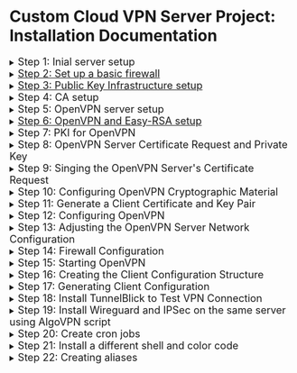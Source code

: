 # Custom Cloud VPN Server Project: Installation Documentation

<details>
<summary><font size="4">Step 1: Inial server setup</font></summary>

* Deactivate DigitalOcean account and create a new one
* Deploy a new Droplet to server as the Certificate Authority (CA) Server
    * CA Server IP address: 159.223.133.122
    * Default root password: ITM684.Vy
* Log in as root if not already
    * `ssh root@24.199.92.229`
* Create a new user and grant privileges
    * `adduser vy`
    * `usermod -aG sudo vy`
</details>


<details>
<summary><font size="4"><a href="https://www.digitalocean.com/community/tutorials/initial-server-setup-with-ubuntu-20-04">Step 2: Set up a basic firewall</a></font></summary>

* `ufw app list`
    * The UFW firewall will make sure only connections to certain service are allowed
* `ufw allow OpenSSH`
    * To make sure the firewall allows SSH connections 
* `ufw enable`
* `su - vy`
***
### Change the default ssh port to 41235
* `sudo ufw allow 41235`
* `sudo nano /etc/ssh/sshd_config`
* Search for `#Port 22` line
* Remove the `#` and change the port number to `41235`
* *Ctrl+X* to save and exit
* `sudo systemctl restart ssh`
* Ran into an error:
    * Command `ss -an | grep 41235` to verify that ssh is listening was not outputing anything
    * Then, the console was logged out and an *SSH Connection Lost* error message appeared
* Solved by:
    * Going to local machine's terminal
    * `ssh vy@24.199.92.229`
    * `sudo apt-get update`
    * `sudo apt-get install openssh-server`
    * `sudo systemctl start ssh`
        * To start the ssh service again
* Then re-ran the command `ss -an | grep 41235`
    * Verify that ssh is listening
* `exit`
* ssh back in using the command
    * `ssh vy@24.199.92.229 -p41235`
* `ufw status`
    * To see if SSH connections are still allowed
    * Currently, the firewall is blocking all connections except for SSH
* 

from own terminal, ssh into DO server
</details>

<details>
<summary><font size="4"><a href="https://www.digitalocean.com/community/tutorials/how-to-set-up-and-configure-a-certificate-authority-ca-on-ubuntu-20-04">Step 3: Public Key Infrastructure setup</a></font></summary>

* easy-rsa: a CA management tool used to generate a private key and public root certificate 
    * The public root certificate is used to sign requests from clients and servers
* Note: be logged in as the non-root sudo user
* `sudo apt update`
* `sudo apt install easy-rsa`
* `mkdir ~/easy-rsa`
    * Note: DO NOT use sudo going forward because the normal user should manage and inteact with the CA without needing elevated privileges
* Make a symbolic link so that updates to the easy-rsa is automatically reflected
    * `ln -s /usr/share/easy-rsa/* ~/easy-rsa/`
* `chmod 700 /home/vy/easy-rsa`
* Initialize the PKI inside the easy-rsa directory
    * `cd ~/easy-rsa`
    * `./easyrsa init-pki`
</details>

<details>
<summary><font size="4">Step 4: CA setup</font></summary>

* `nano vars`
    * Paste the following into the file:
    ```
    ~/easy-rsa/vars
    set_var EASYRSA_REQ_COUNTRY    "US"
    set_var EASYRSA_REQ_PROVINCE   "Hawaii"
    set_var EASYRSA_REQ_CITY       "Manoa"
    set_var EASYRSA_REQ_ORG        "ITM684"
    set_var EASYRSA_REQ_EMAIL      "bvt@hawaii.edu"
    set_var EASYRSA_REQ_OU         "Community"
    set_var EASYRSA_ALGO           "ec"
    set_var EASYRSA_DIGEST         "sha512"
    ```
* Save and exit
* `./easyrsa build-ca`
* Ran into an error:
    * vars folder duplicated in easy-rsa directory as well as in pki directory
* Solved by:
    * `mv vars vars1`
    * Renamed duplicated vars file in easy-rsa and kept vars file in pki
* Reran command `./easyrsa build-ca`
* Command Name: pressed *Enter* to accept default name
</details>

<details>
<summary><font size="4">Step 5: OpenVPN server setup</font></summary>

* `exit`
* Repeat steps 1 and 2 (except for deactivation of DigitalOcean account)
* OpenVPN Server IP address: 159.223.133.122
* Default root password: ITM684.Vy
* Log in as root if not already
    * `ssh root@165.227.87.242`
* Create a new user and grant privileges
    * `adduser vy`
    * `usermod -aG sudo vy`
* Note: ran into similar error as before, resolved the same way
</details>

<details>
<summary><font size="4"><a href="https://www.digitalocean.com/community/tutorials/how-to-set-up-and-configure-an-openvpn-server-on-ubuntu-20-04">Step 6: OpenVPN and Easy-RSA setup</a></font></summary>

* Log in as non-root user on DO OpenVPN Server
    * `ssh vy@165.227.87.242 -p41235`
* `sudo apt update`
* `sudo apt install openvpn easy-rsa`
* `mkdir ~/easy-rsa`
* `ln -s /usr/share/easy-rsa/* ~/easy-rsa/`
* `sudo chown vy ~/easy-rsa`
* `sudo chown 700 ~/easy-rsa`
</details>

<details>
<summary><font size="4">Step 7: PKI for OpenVPN</font></summary>

* `cd ~/easy-rsa`
* `nano vars`
* Paste the following lines into the file:
    ```
    set_var EASYRSA_ALGO "ec"
    set_var EASYRSA_DIGEST "sha512"
    ```
* Save and exit
* `./easyrsa init-pki`
</details>

<details>
<summary><font size="4">Step 8: OpenVPN Server Certificate Request and Private Key</font></summary>

* `./easyrsa gen-req server nopass`
    * Call the `easyrsa` with the `gen-req` option followed by a Common Name for the machine 
    * To follow the tutorial, the CN will be `server`
    * The `nopass` option will make it so the request file is not password-protected
* Ran into the same error as Step 4:
    * vars folder duplicated in easy-rsa directory as well as in pki directory
* Solved by:
    * `mv vars vars1`
    * Renamed duplicated vars file in easy-rsa and kept vars file in pki
* Reran command `./easyrsa gen-req server nopass`
* Press *Enter* to accept the CN `server`
* A private key for the server and a certificate request file called `server.req` was created
* `cd ~`
* Copy the server key
    * `sudo cp /home/vy/easy-rsa/pki/private/server.key /etc/openvpn/server/`
</details>

<details>
<summary><font size="4">Step 9: Singing the OpenVPN Server's Certificate Request</font></summary>

* The CA Server needs to know about the OpenVPN Server's Certificate Request and validate it
* Use `scp` to copy the request to the CA for signing
    * `scp -P 41235 ~/easy-rsa/pki/reqs/server.req vy@24.199.92.229:/tmp`
***
* SSH into CA Server `ssh vy@24.199.92.229 -p41235`
* `cd ~/easy-rsa`
* Import the Certificate Request from the OpenVPN Server
    * `./easyrsa import-req /tmp/server.req server`
* `./easyrsa sign-req server server`
    * Sign the request by running the `easyrsa` script with `sign-req` option, the request type (can be `client` or `server`) followed by the CN
* Now, the `server.crt` file contains the OpenVPN server's public encryption key as well as a signature from the CA server
    * The signature tells anyone who trusts the CA server that they can also trust the OpenVPN server
* Copy the `server.crt` and `ca.crt` files from the CA Server to the OpenVPN Server
    * `scp -P 41235 pki/issued/server.crt vy@165.227.87.242:/tmp`
    * `scp -P 41235 pki/ca.crt vy@165.227.87.242:/tmp`
***
* SSH into the OpenVPN Server `ssh vy@165.227.87.242 -p41235`
* `sudo cp /tmp/{server.crt,ca.crt} /etc/openvpn/server`
</details>

<details>
<summary><font size="4">Step 10: Configuring OpenVPN Cryptographic Material</font></summary>

* Add an extra shared secret key that the server and all clients will use
* `cd ~/easy-rsa`
* `openvpn --genkey --secret ta.key`
    * A `ta.key` file is created
* `sudo cp ta.key /etc/openvpn/server`
</details>

<details>
<summary><font size="4">Step 11: Generate a Client Certificate and Key Pair</font></summary>

* Generate a single client key and cerficate pair to create a script that will automatically generate client configuration files containing all of the required keys and certificates
* `cd ~`
* `mkdir -p ~/client-configs/keys`
* `chmod -R 700 ~/client-configs`
* `cd ~/easy-rsa`
* `./easyrsa gen-req client1 nopass`
* Press *Enter* to confirm the default CN (`client1`)
* `cp pki/private/client1.key ~/client-configs/keys/`
    * Copy the certificate/key pair into the client-configs directory
* Transfer the `client1.req` file to the CA server
    * `scp -P 41235 pki/reqs/client1.req vy@24.199.92.229:/tmp`
***
* SSH into CA Server `ssh vy@24.199.92.229 -p41235`
* `cd ~/easy-rsa`
* Import the Certificate Request from the OpenVPN Server
    * `./easyrsa import-req /tmp/client1.req client1`
* `./easyrsa sign-req client client1`
    * Sign the request by running the `easyrsa` script with `sign-req` option, but this time, with the `client` request type followed by the CN 
* Now a client certificate file named `client1.crt` is created
* Transfer this file back to the OpenVPN Server
    * `scp -P 41235 pki/issued/client1.crt vy@165.227.87.242:/tmp`
***
* SSH into the OpenVPN Server `ssh vy@165.227.87.242 -p41235`
* Copy the client certificate
    * `cp /tmp/client1.crt ~/client-configs/keys/`
* Copy the `ca.crt` and `ta.key` files
    * `cp ~/easy-rsa/ta.key ~/client-configs/keys/`
    * `sudo cp /etc/openvpn/server/ca.crt ~/client-configs/keys/`
* Now, the server and client cetificates and keys are generated and stored in the OpenVPN Server
</details>

<details>
<summary><font size="4">Step 12: Configuring OpenVPN</font></summary>

* Copy a smaple configuration file included in this software's documentation
    * `sudo cp /usr/share/doc/openvpn/examples/sample-config-files/server.conf /etc/openvpn/server/`
* `sudo nano /etc/openvpn/server/server.conf`
*  Change the Default Port and Protocol for the OpenVPN Server
    * Find the line `port 1194` and change to `443`
    * Find and uncomment `;proto tcp`
    * Find and comment `proto udp`
    * Find the `explicit-exit-notify` line (at the end of file) and change the value to `0`
* Diffie-Hellman Parameters 
    * Find and comment `dh dh2048.pem`
    * Add a new line after that line: `dh none`
* Push DNS Changes to Redirect All Traffic Through the VPN
    * Find and uncomment `;push "redirect-gateway def1 bypass-dhcp"` 
    * Uncomment the 2 lines below it `;push "dhcp-option DNS 208.67.222.222"` and `;push "dhcp-option DNS 208.67.220.220"`
* HMAC 
    * Find and comment `tls-auth ta.key 0 # This file is secret`
    * Add a new line after that line: `tls-crypt ta.key`
* Cryptographic Ciphers 
    * Find and comment `cipher AES-256-CBC`
    * Add a new line after that line: `cipher AES-256-GCM`
    * Add a new line after that line: `auth SHA256`
* Daemon Privileges
    * Find and uncomment `;user nobody`
    * Uncomment `;group nobody` and rename to `group nogroup`
* Save and exit
</details>

<details>
<summary><font size="4">Step 13: Adjusting the OpenVPN Server Network Configuration</font></summary>

* `sudo nano /etc/sysctl.conf`
* Add this line at the bottom of the file
    * `net.ipv4.ip_forward = 1`
* Save and exit
* To read the file and load new values for the current session: `sudo sysctl -p`
* Output shoud say: *net.ipv4.ip_forward = 1*
</details>

<details>
<summary><font size="4">Step 14: Firewall Configuration</font></summary>

* To allow OpenVPN through the firewall, masquerading needs to be enabled
    * Masquerading is an iptables concept that provides quick dynamic network address (NAT) to correctly route client connections
* Find the public network interface
    * `ip route list default`
* Look at and note the output and the interface:
    * *default via 165.227.80.1 dev eth0 proto static* 
    * Interface: *eth0*
* `sudo nano /etc/ufw/before.rules`
* Towards the top of the file, after the `#ufw-before-forward` line, add the following lines:
    ```
    # START OPENVPN RULES
    # NAT table rules
    *nat
    :POSTROUTING ACCEPT [0:0]
    # Allow traffic from OpenVPN client to eth0 (change to the interface you discovered!)
    -A POSTROUTING -s 10.8.0.0/8 -o eth0 -j MASQUERADE
    COMMIT
    # END OPENVPN RULES
    ```
    * This will set the default policy for the `POSTROUTING` chain in the `nat` table and masquerade any traffic coming from the VPN
    * If your interface is not eth0, replace it in the `-A POSROUTING` line
* Save and exit
* `sudo nano /etc/default/ufw`
* Find `DEFAULT_FORWARD_POLICY` and change the value from `DROP` to `ACCEPT`
    * This will tell ufw to allow forwarded packets by default too
* Save and exit
* `sudo ufw allow 443/tcp`
    * * Because we changed the port number and protocol earlier, we have to adjust the firewall to allow TCP traffic to port 443
* `sudo ufw allow OpenSSH`
* Disable and re-enable UFW to restart it and load the changes 
    * `sudo ufw disable`
    * `sudo ufw enable`
</details>

<details>
<summary><font size="4">Step 15: Starting OpenVPN</font></summary>

* Configure OpenVPN to start up at boot so you can connect to your VPN at any time as long as your server is running
    * `sudo systemctl -f enable openvpn-server@server.service`
* Start the OpenVPN service
    * `sudo systemctl start openvpn-server@server.service`
* Check to see that the OpenVPN service is active
    * `sudo systemctl status openvpn-server@server.service`
* *CTRL+C* to exit
</details>

<details>
<summary><font size="4">Step 16: Creating the Client Configuration Structure</font></summary>

* `mkdir -p ~/client-configs/files`
* Copy and example client configuration file into the directory to use as the base configuration
    * `cp /usr/share/doc/openvpn/examples/sample-config-files/client.conf ~/client-configs/base.conf`
* `nano ~/client-configs/base.conf`
* Change the Default Port and Protocol
    * Find the and uncomment  `;proto tcp` 
    * Find and comment `proto udp`
    * Find `remote my-server-1 1194`  
    * Change the port number to 443 and add in IP address of the OpenVPN Server
        * `remote 165.227.87.242 443`
* Daemon Privileges
    * Find and uncomment `;user nobody`
    * Uncomment `;group nobody` and rename to `group nogroup`
* Find the `ca ca.crt` line
* Comment it and the 2 lines that follow it 
* HMAC 
    * Find and comment `tls-auth ta.key 1`
* Cryptographic Ciphers 
    * Find and comment `cipher AES-256-CBC`
    * Add a new line after that line: `cipher AES-256-GCM`
    * Add a new line after that line: `auth SHA256`
* Anywhere in the file, add `key-direction 1`
* Add commented out lines to handle methods that Linux based VPN clients will use for DNS resolution
    * For client that do not use systemd-resolved to manage DNS  (clients who rely on the resolvconf utility to update DNS information)
        ```
        ; script-security 2
        ; up /etc/openvpn/update-resolv-conf
        ; down /etc/openvpn/update-resolv-conf
        ```
    * For clients that use systemd-resolved for DNS resolution
        ```
        ; script-security 2
        ; up /etc/openvpn/update-systemd-resolved
        ; down /etc/openvpn/update-systemd-resolved
        ; down-pre
        ; dhcp-option DOMAIN-ROUTE .
        ```
* Save and exit
* Create a script to compile your base configuration
    * `nano ~/client-configs/make_config.sh`
* Add the following content:
    ```
    #!/bin/bash
 
    # First argument: Client identifier
    
    KEY_DIR=~/client-configs/keys
    OUTPUT_DIR=~/client-configs/files
    BASE_CONFIG=~/client-configs/base.conf
    
    cat ${BASE_CONFIG} \
        <(echo -e '<ca>') \
        ${KEY_DIR}/ca.crt \
        <(echo -e '</ca>\n<cert>') \
        ${KEY_DIR}/${1}.crt \
        <(echo -e '</cert>\n<key>') \
        ${KEY_DIR}/${1}.key \
        <(echo -e '</key>\n<tls-crypt>') \
        ${KEY_DIR}/ta.key \
        <(echo -e '</tls-crypt>') \
        > ${OUTPUT_DIR}/${1}.ovpn
    ```
* Save and exit
* `chmod 700 ~/client-configs/make_config.sh`
</details>

<details>
<summary><font size="4">Step 17: Generating Client Configuration</font></summary>

* `cd ~/client-configs`
* `./make_config.sh client1`
    * To check that the command ran:
        * `ls ~/client-configs/files`
        * The output should be `client1.ovpn`
* Go to FileZilla
* Select SFTP
* Host: `165.227.87.242`
* Username: `vy`
* Password: *non-root user password*
* Port: `41235`

* client-configs > files > client1.ovpn
* Copy `client1.ovpn` to local machine
</details>

<details>
<summary><font size="4">Step 18: Install TunnelBlick to Test VPN Connection</font></summary>

* Install Tunnelblick from [here](https://tunnelblick.net/downloads.html)
* Follow the install prompts
* Towards the end, select *I have configuration files*
* In Finder, find the `client1.ovpn` file and drag it to the Tunnelblick icon on the top menu bar
* Click on the Tunnelblick icon
* Select *Connect client1*
***
* Disconnect from server
* Go to [ipleak.net](https://ipleak.net/) before 
* Should see IP address assigned by ISP
* Connect to TunnelBlick
* Refresh ipleak.net
* Should now see IP address of selected data center for VPN
</details>

<details>
<summary><font size="4">Step 19: Install Wireguard and IPSec on the same server using AlgoVPN script</font></summary>

* Follow instructions from [trailofbits](https://github.com/trailofbits/algo)
* Change Wireguard port to `53`
* IPSec

</details>

<details>
<summary><font size="4">Step 20: Create cron jobs</font></summary>

* Follow instructions from [https://www.hostinger.com/tutorials/cron-job](https://www.hostinger.com/tutorials/cron-job)
* Create/Edit a crontab file: `crontab -e`
* See a list of active scheduled tasks: `crontab -l`
* Check for all updates and install them every 24 hours
    * `0 0 * * * apt-get update && apt-get upgrade -y`
    * Run command apt-get upgrade at mighnight (0 hrs and 0 mins) every day (* * * *)
* Send all failed login attempts to a file every hour
    * `0 * * * * grep 'Failed passwords' /var/log/auth.log > ~/faillog.txt`
    * Run grep command to search for Failed passwords lines in the auth.log file 
* Clear the faillog.txt file every day at midnight
    * `0 0 * * * > ~/faillog.txt`

</details>

<details>
<summary><font size="4">Step 21: Install a different shell and color code</font></summary>

* `sudo apt install zsh`
    * https://www.digitalocean.com/community/tutorials/how-to-install-z-shell-zsh-on-a-cloud-server
* `zsh` to switch shells
* `bash` to switch back to bash
* `ps -p $$` to display current shell name
***
* Colorizing a bash prompt: 
    * `nano ~/.bashrc`
    * Commented: `PS1="\[\e]0;${debian_chroot:+($debian_chroot)}\u@\h: \w\a\]$PS1"`
    * Pasted: `PS1='\[\033[1;36m\]\u@\h: \w\[\033[0m\]\$ '`
    * Save and exit
    * Reload console
    * Prompt should now be cyan and bolded

* Colorizing a zsh prompt:
    * `nano ~/.zshrc`
    * Pasted: `PS1='%F{cyan}%1m%~%f '`
    * Save and exit
    * `source ~/.zshrc`
    * Prompt should now be cyan and bolded
</details>

<details>
<summary><font size="4">Step 22: Creating aliases</font></summary>

* bash: 
    * `nano ~/.bashrc`
    * Insert the following lines:
        * `alias c='clear'`
        * `alias ls='ls --color=auto'`
        * `alias ..='cd ..'`
    * Save and exit
    * Reload console

* zsh:
    * `nano ~/.zshrc`
    * Insert the following lines:
        * `alias c='clear'`
        * `alias ls='ls --color=auto'`
        * `alias ..='cd ..'`
    * Save and exit
    * `source ~/.zshrc`
</details>

